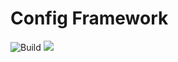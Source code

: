 # Config Framework

![Build](https://github.com/TeamVery/Config-Framework/workflows/Java%20CI%20with%20Gradle/badge.svg) [![](https://jitpack.io/v/TeamVery/Config-Framework.svg)](https://jitpack.io/#TeamVery/Config-Framework)